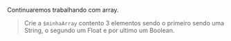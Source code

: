Continuaremos trabalhando com array.

> Crie a `$minhaArray` contento 3 elementos sendo o primeiro sendo uma String, o segundo um Float e por ultimo um Boolean.
